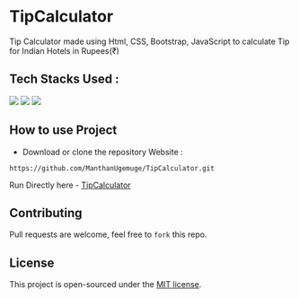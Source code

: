 # TipCalculator
Tip Calculator made using Html, CSS, Bootstrap, JavaScript to calculate Tip for Indian Hotels in Rupees(₹)  

## Tech Stacks Used :

<a target="_blank" href="https://www.w3schools.com/html/default.asp"><img src="https://img.shields.io/badge/html5%20-%23E34F26.svg?&style=for-the-badge&logo=html5&logoColor=white"></img></a>
<a target="_blank" href="https://www.w3schools.com/css/default.asp"><img src="https://img.shields.io/badge/css3%20-%231572B6.svg?&style=for-the-badge&logo=css3&logoColor=white"></img></a>
<a target="_blank" href="https://www.w3schools.com/js/default.asp"><img src="https://img.shields.io/badge/javascript%20-%23323330.svg?&style=for-the-badge&logo=javascript&logoColor=%23F7DF1E"></img></a>


## How to use Project

- Download or clone the repository Website : 

```
https://github.com/ManthanUgemuge/TipCalculator.git
```
Run Directly here - [TipCalculator](https://manthanugemuge.github.io/TipCalculator/)

## Contributing
Pull requests are welcome, feel free to ```fork``` this repo.

## License
This project is open-sourced under the [MIT license]().

